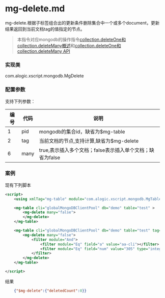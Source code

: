 mg-delete.md
=======

mg-delete.根据子标签<filter/>组合出的更新条件删除集合中一个或多个document，更新结果返回到当前文档tag的值指定的节点。  
  
> 本指令对应mongodb的操作指令[collection.deleteOne和collection.deleteMany概述](http://http://mongodb.github.io/mongo-java-driver/3.4/driver/tutorials/perform-write-operations/)和[collection.deleteOne和collection.deleteMany API](http://mongodb.github.io/mongo-java-driver/3.4/javadoc/?com/mongodb/client/MongoCollection.html#deleteOne-org.bson.conversions.Bson-)  

### 实现类

com.alogic.xscript.mongodb.MgDelete

### 配置参数

支持下列参数：

| 编号 | 代码 | 说明 |
| ---- | ---- | ---- |
| 1 | pid | mongodb的集合id，缺省为$mg-table |
| 2 | tag | 当前文档的节点,支持计算,缺省为$mg-delete |
| 6 | many | true,表示插入多个文档；false表示插入单个文档；缺省为false |



### 案例

现有下列脚本

```xml
<script>
	<using xmlTag="mg-table" module="com.alogic.xscript.mongodb.MgTable" />

	<mg-table cli="globalMongoDBClientPool" db="demo" table="test" >
		<mg-delete many="false">
		</mg-delete>
	</mg-table>

	<mg-table cli="globalMongoDBClientPool" db="demo" table="test" tag="delete2">
		<mg-delete many="false">
			<filter module="And">
				<filter module="Eq" field="a" value="aa-cli"></filter>
				<filter module="Eq" field="num" value="305" type="integer"></filter>
			</filter>
		</mg-delete>
	</mg-table>

</script>
```

结果

```json
	{"$mg-delete":{"deletedCount":0}}
```
